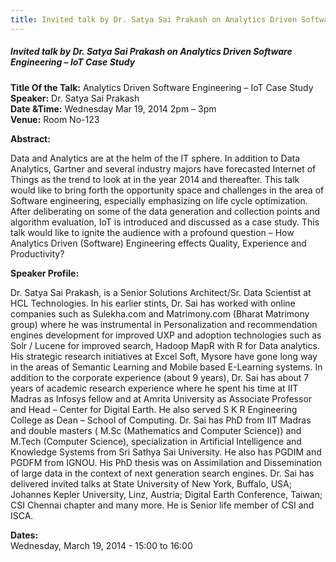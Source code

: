 ```yaml
---
title: Invited talk by Dr. Satya Sai Prakash on Analytics Driven Software Engineering – IoT Case Study
---
```


##### **Invited talk by Dr. Satya Sai Prakash on Analytics Driven Software Engineering – IoT Case Study**
**Title Of the Talk:** Analytics Driven Software Engineering – IoT Case Study  
**Speaker:** Dr. Satya Sai Prakash  
**Date &Time:** Wednesday Mar 19, 2014 2pm – 3pm  
**Venue:** Room No-123  

**Abstract:**

Data and Analytics are at the helm of the IT sphere. In addition to Data Analytics, Gartner and several industry majors have forecasted Internet of Things as the trend to look at in the year 2014 and thereafter. This talk would like to bring forth the opportunity space and challenges in the area of Software engineering, especially emphasizing on life cycle optimization. After deliberating on some of the data generation and collection points and algorithm evaluation, IoT is introduced and discussed as a case study. This talk would like to ignite the audience with a profound question – How Analytics Driven (Software) Engineering effects Quality, Experience and Productivity? 

**Speaker Profile:**

Dr. Satya Sai Prakash, is a Senior Solutions Architect/Sr. Data Scientist at HCL Technologies. In his earlier stints, Dr. Sai has worked with online companies such as Sulekha.com and Matrimony.com (Bharat Matrimony group) where he was instrumental in Personalization and recommendation engines development for improved UXP and adoption technologies such as Solr / Lucene for improved search, Hadoop MapR with R for Data analytics. His strategic research initiatives at Excel Soft, Mysore have gone long way in the areas of Semantic Learning and Mobile based E-Learning systems. In addition to the corporate experience (about 9 years), Dr. Sai has about 7 years of academic research experience where he spent his time at IIT Madras as Infosys fellow and at Amrita University as Associate Professor and Head – Center for Digital Earth. He also served S K R Engineering College as Dean – School of Computing. Dr. Sai has PhD from IIT Madras and double masters ( M.Sc (Mathematics and Computer Science)) and M.Tech (Computer Science), specialization in Artificial Intelligence and Knowledge Systems from Sri Sathya Sai University. He also has PGDIM and PGDFM from IGNOU. His PhD thesis was on Assimilation and Dissemination of large data in the context of next generation search engines. Dr. Sai has delivered invited talks at State University of New York, Buffalo, USA; Johannes Kepler University, Linz, Austria; Digital Earth Conference, Taiwan; CSI Chennai chapter and many more. He is Senior life member of CSI and ISCA.

**Dates:**  
Wednesday, March 19, 2014 - 15:00 to 16:00